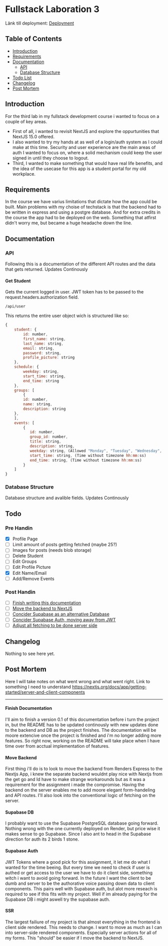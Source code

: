# Fullstack Laboration 3

Länk till deployment: [Deployment](https://fullstack-laboration-3.vercel.app/)

## Table of Contents

-   [Introduction](#introduction)
-   [Requirements](#requirements)
-   [Documentation](#documentation)
    -   [API](#api)
    -   [Database Structure](#database-structure)
-   [Todo List](#todo)
-   [Changelog](#changelog)
-   [Post Mortem](#post-mortem)

## Introduction

For the third lab in my fullstack development course i wanted to focus on a couple of key areas.

-   First of all, i wanted to revisit NextJS and explore the oppurtunities that NextJS 15.0 offered.
-   I also wanted to try my hands at as well of a login/auth system as I could make at this time. Security and user experience are the main
    areas of auth I wanted to focus on, where a solid mechanism could keep the user signed in until they choose to logout.
-   Third, I wanted to make something that would have real life benefits, and the idea of the usecase for this app is a student portal
    for my old workplace.

## Requirements

In the course we have varius limitations that dictate how the app could be built. Main problems with my choise of techstack is that
the backend had to be written in express and using a postgre database. And for extra credits in the course the app had to be deployed
on the web. Something that atfirst didn't worry me, but became a huge headache down the line.

## Documentation

### API

Following this is a documentation of the different API routes and the data that gets returned. Updates Continously

#### Get Student

Gets the current logged in user. JWT token has to be passed to the request.headers.authorization field.

```
/api/user
```

This returns the entire user object wich is structured like so:

```javascript
{
    student: {
        id: number,
        first_name: string,
        last_name: string,
        email: string,
        password: string,
        profile_picture: string
    },
    schedule: {
        weekday: string,
        start_time: string,
        end_time: string
    },
    groups: [
        {
        id: number,
        name: string,
        description: string
    },
    ],
    events: [
        {
           id: number,
           group_id: number,
           title: string,
           description: string,
           weekday: string, (Allowed "Monday", "Tuesday", "Wednesday", "Thursday" , "Friday")
           start_time: string, (Time without timezone hh:mm:ss)
           end_time: string, (Time without timezone hh:mm:ss)
        }
    ]
}
```

### Database Structure

Database structure and avalible fields. Updates Continously

## Todo

### Pre Handin

-   [x] Profile Page
-   [ ] Limit amount of posts getting fetched (maybe 25?)
-   [ ] Images for posts (needs blob storage)
-   [ ] Delete Student
-   [ ] Edit Groups
-   [ ] Edit Profile Picture
-   [x] Edit Name/Email
-   [ ] Add/Remove Events

### Post Handin

-   [ ] [Finish writing this documentation](#finish-documentation)
-   [ ] [Move the backend to NextJS](#move-backend)
-   [ ] [Concider Supabase as an alternative Database](#supabase-db)
-   [ ] [Concider Supabase Auth, moving away from JWT](#supabase-auth)
-   [ ] [Adjust all fetching to be done server side](#ssr)

## Changelog

Nothing to see here yet.

## Post Mortem

Here I will take notes on what went wrong and what went right.
Link to something I need to understand https://nextjs.org/docs/app/getting-started/server-and-client-components

---

#### Finish Documentation

I'll aim to finish a version 0.1 of this documentation before i turn the project in, but the README has to be updated continously
with new updates done to the backend and DB as the project finishes. The documentation will be moore extencive once the project is finished and i'm no longer adding more features.
So right now, working on the README will take place when I have time over from acctual implementation of features.

#### Move Backend

First thing i'll do is to look to move the backend from Renders Express to the Nextjs App, i knew the separate backend wouldnt play nice with
Nextjs from the get go and Id have to make strange workarounds but as it was a requirement for the assignment i made the compromise. Having the backend on the server enables me
to add moore elegant form-handeling and API routes. I'll also look into the conventional logic of fetching on the server.

#### Supabase DB

I probably want to use the Supabase PostgreSQL database going forward. Nothing wrong with the one currently deployed on Render, but price wise it makes sense to go Supabase.
Since I also ant to head in the Supabase direction for auth its 2 birds 1 stone.

#### Supabase Auth

JWT Tokens where a good pick for this assignment, it let me do what I wanted for the time beeing. But every time we need to check if user is authed or get access to the user
we have to do it client side, something witch i want to avoid going forward. In the future I want the client to be dumb and server to be the authorative voice passing down data to client components.
This pairs well with Supabase auth, but alot more reseach is required to see if this fits with my project. Well if im already paying for the Supabase DB i might aswell try the supabase auth.

#### SSR

The largest failiure of my project is that almost everything in the frontend is client side rendered. This needs to change. I want to move as much as I can into server-side rendered components.
Especially server actions for all of my forms. This "should" be easier if I move the backend to NextJS.
